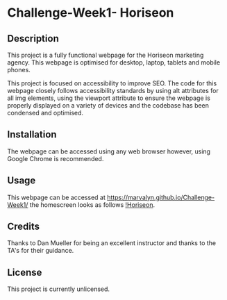 # Challenge-Week1- Horiseon

## Description 

This project is a fully functional webpage for the Horiseon marketing agency. This webpage is optimised for desktop, laptop, tablets and mobile phones.

This project is focused on accessibility to improve SEO. The code for this webpage closely follows accessibility standards by using alt attributes for all img elements, using the viewport attribute to ensure the webpage is properly displayed on a variety of devices and the codebase has been condensed and optimised.


## Installation

The webpage can be accessed using any web browser however, using Google Chrome is recommended.


## Usage 

This webpage can be accessed at https://marvalyn.github.io/Challenge-Week1/ the homescreen looks as follows [!Horiseon](./assets/images/Horiseon%20Screenshot.png).

## Credits

Thanks to Dan Mueller for being an excellent instructor and thanks to the TA's for their guidance.


## License

This project is currently unlicensed.
